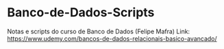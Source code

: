 # Banco-de-Dados-Scripts
Notas e scripts do curso de Banco de Dados (Felipe Mafra)
Link: https://www.udemy.com/bancos-de-dados-relacionais-basico-avancado/
#